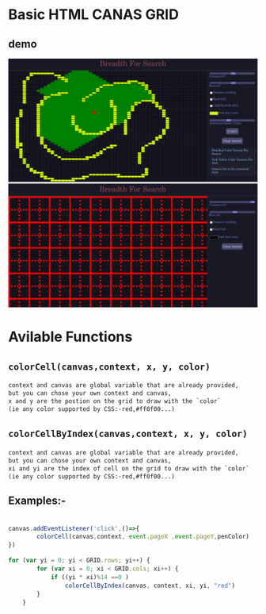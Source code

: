 # Basic HTML CANAS GRID

## demo
![Demo](./demo.png)
![Demo](./factral.png)

# Avilable Functions

## `colorCell(canvas,context, x, y, color)`
    context and canvas are global variable that are already provided,
    but you can chose your own context and canvas,
    x and y are the postion on the grid to draw with the `color`
    (ie any color supported by CSS:-red,#ff0f00...)

## `colorCellByIndex(canvas,context, x, y, color)`
    context and canvas are global variable that are already provided,
    but you can chose your own context and canvas,
    xi and yi are the index of cell on the grid to draw with the `color`
    (ie any color supported by CSS:-red,#ff0f00...)

## Examples:-
```js

canvas.addEventListener('click',()=>{
        colorCell(canvas,context, event.pageX ,event.pageY,penColor)
})
```
```js
for (var yi = 0; yi < GRID.rows; yi++) {
        for (var xi = 0; xi < GRID.cols; xi++) {
            if ((yi * xi)%14 ==0 )
                colorCellByIndex(canvas, context, xi, yi, "red")
        }
    }
```